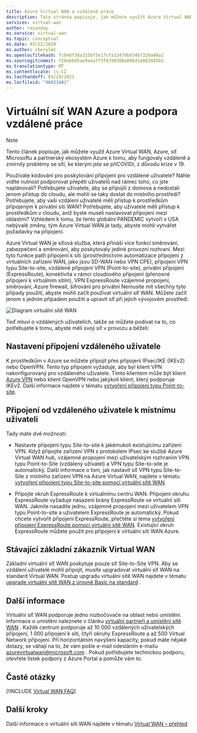 ```yaml
---
title: Azure Virtual WAN a vzdálená práce
description: Tato stránka popisuje, jak můžete využít Azure Virtual WAN, aby bylo možné vzdáleně pracovat v důsledku COVID-19 PANDEMIC.
services: virtual-wan
author: reyandap
ms.service: virtual-wan
ms.topic: conceptual
ms.date: 03/22/2020
ms.author: cherylmc
ms.openlocfilehash: fc048f3da3156f5e17cfa32479b834b7320a60a2
ms.sourcegitcommit: f28ebb95ae9aaaff3f87d8388a09b41e0b3445b5
ms.translationtype: MT
ms.contentlocale: cs-CZ
ms.lasthandoff: 03/29/2021
ms.locfileid: "96023482"
---
```

# <a name="azure-virtual-wan-and-supporting-remote-work"></a>Virtuální síť WAN Azure a podpora vzdálené práce

>[!NOTE]
>Tento článek popisuje, jak můžete využít Azure Virtual WAN, Azure, síť Microsoftu a partnerský ekosystém Azure k tomu, aby fungovaly vzdáleně a zmírnily problémy se sítí, ke kterým jste se přiCOVIDi, z důvodu krize v 19.
>

Používáte kódování pro poskytování připojení pro vzdálené uživatele?
Náhle vidíte nutnost podporovat přepětí uživatelů nad rámec toho, co jste naplánovali?
Potřebujete uživatele, aby se připojili z domova a nedostali jenom přístup do cloudu, ale mohli se taky dostat do místního prostředí?
Potřebujete, aby vaši vzdálení uživatelé měli přístup k prostředkům připojeným k privátní síti WAN?
Potřebujete, aby uživatelé měli přístup k prostředkům v cloudu, aniž byste museli nastavovat připojení mezi oblastmi?
Vzhledem k tomu, že tento globální PANDEMIC vytvoří v USA nebývalé změny, tým Azure Virtual WAN je tady, abyste mohli vytvářet požadavky na připojení.

Azure Virtual WAN je síťová služba, která přináší více funkcí směrování, zabezpečení a směrování, aby poskytovaly jediné provozní rozhraní. Mezi tyto funkce patří připojení k síti (prostřednictvím automatizace připojení z virtuálních zařízení WAN, jako jsou SD-WAN nebo VPN CPE), připojení VPN typu Site-to-site, vzdálené připojení VPN (Point-to-site), privátní připojení (ExpressRoute), konektivita v rámci cloudového připojení (přenosné připojení k virtuálním sítím), VPN ExpressRoute vzájemné propojení, směrování, Azure firewall, šifrování pro privátní Nemusíte mít všechny tyto případy použití, abyste mohli začít používat virtuální síť WAN. Můžete začít jenom s jedním případem použití a upravit síť při jejich vývojovém prostředí.

![Diagram virtuální sítě WAN](./media/virtual-wan-about/virtualwan1.png)

Teď mluví o vzdálených uživatelích, takže se můžete podívat na to, co potřebujete k tomu, abyste měli svoji síť v provozu a běželi:

## <a name="set-up-remote-user-connectivity"></a><a name="connectivity"></a>Nastavení připojení vzdáleného uživatele

K prostředkům v Azure se můžete připojit přes připojení IPsec/IKE (IKEv2) nebo OpenVPN. Tento typ připojení vyžaduje, aby byl klient VPN nakonfigurovaný pro vzdáleného uživatele. Tímto klientem může být klient [Azure VPN](https://go.microsoft.com/fwlink/?linkid=2117554) nebo klient OpenVPN nebo jakýkoli klient, který podporuje IKEv2. Další informace najdete v tématu [vytvoření připojení typu Point-to-site](virtual-wan-point-to-site-portal.md).

## <a name="connectivity-from-the-remote-user-to-on-premises"></a><a name="remote user connectivity"></a>Připojení od vzdáleného uživatele k místnímu uživateli

Tady máte dvě možnosti:

* Nastavte připojení typu Site-to-site k jakémukoli existujícímu zařízení VPN. Když připojíte zařízení VPN s protokolem IPsec ke službě Azure Virtual WAN hub, vzájemné propojení mezi uživatelským rozhraním VPN typu Point-to-Site (vzdálený uživatel) a VPN typu Site-to-site je automatický. Další informace o tom, jak nastavit síť VPN typu Site-to-Site z místního zařízení VPN na Azure Virtual WAN, najdete v tématu [vytvoření připojení typu Site-to-site pomocí virtuální sítě WAN](virtual-wan-site-to-site-portal.md).

* Připojte okruh ExpressRoute k virtuálnímu centru WAN. Připojení okruhu ExpressRoute vyžaduje nasazení brány ExpressRoute ve virtuální síti WAN. Jakmile nasadíte jednu, vzájemné propojení mezi uživatelem VPN typu Point-to-site a uživatelem ExpressRoute je automatický. Pokud chcete vytvořit připojení ExpressRoute, přečtěte si téma [vytvoření připojení ExpressRoute pomocí virtuální sítě WAN](virtual-wan-expressroute-portal.md). Existující okruh ExpressRoute můžete použít pro připojení k virtuální síti WAN Azure.

## <a name="existing-basic-virtual-wan-customer"></a><a name="basic vWAN"></a>Stávající základní zákazník Virtual WAN

Základní virtuální síť WAN poskytuje pouze síť Site-to-Site VPN. Aby se vzdálení uživatelé mohli připojit, musíte upgradovat virtuální síť WAN na standard Virtual WAN. Postup upgradu virtuální sítě WAN najdete v tématu [upgrade virtuální sítě WAN z úrovně Basic na standard](upgrade-virtual-wan.md) .

## <a name="additional-information"></a><a name="other considerations"></a>Další informace

Virtuální síť WAN podporuje jedno rozbočovače na oblast nebo umístění. Informace o umístění naleznete v článku [virtuální partneři a umístění sítě WAN](virtual-wan-locations-partners.md) . Každé centrum podporuje až 10 000 vzdálených uživatelských připojení, 1 000 připojení k síti, čtyři okruhy ExpressRoute a až 500 Virtual Network připojení. Při horizontálním navýšení kapacity, pokud máte nějaké dotazy, se váhají na to, že vám pošle e-mail odesláním e-mailu azurevirtualwan@microsoft.com . Pokud potřebujete technickou podporu, otevřete lístek podpory z Azure Portal a pomůže vám to.

## <a name="faq"></a><a name="faq"></a>Časté otázky

[!INCLUDE [Virtual WAN FAQ](../../includes/virtual-wan-faq-include.md)]

## <a name="next-steps"></a>Další kroky

Další informace o virtuální síti WAN najdete v tématu [Virtual WAN – přehled](virtual-wan-about.md)